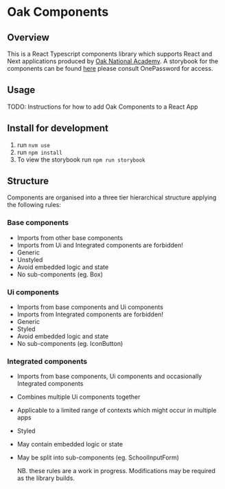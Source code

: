 # Oak Components

## Overview

This is a React Typescript components library which supports React and Next applications produced by [Oak National Academy](https://www.thenational.academy/). A storybook for the components can be found [here](https://lively-meringue-8ebd43.netlify.app/) please consult OnePassword for access.

## Usage

TODO: Instructions for how to add Oak Components to a React App

## Install for development

1. run `nvm use`
2. run `npm install`
3. To view the storybook run `npm run storybook`

## Structure

Components are organised into a three tier hierarchical structure applying the following rules:

### Base components

- Imports from other base components
- Imports from Ui and Integrated components are forbidden!
- Generic
- Unstyled
- Avoid embedded logic and state
- No sub-components
  (eg. Box)

### Ui components

- Imports from base components and Ui components
- Imports from Integrated components are forbidden!
- Generic
- Styled
- Avoid embedded logic and state
- No sub-components
  (eg. IconButton)

### Integrated components

- Imports from base components, Ui components and occasionally Integrated components
- Combines multiple Ui components together
- Applicable to a limited range of contexts which might occur in multiple apps
- Styled
- May contain embedded logic or state
- May be split into sub-components
  (eg. SchoolInputForm)

  NB. these rules are a work in progress. Modifications may be required as the library builds.
